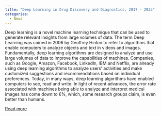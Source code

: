 ```yaml
---
title: "Deep Learning in Drug Discovery and Diagnostics, 2017 - 2035"
categories:
  - News
---
```


Deep learning is a novel machine learning technique that can be used to generate relevant insights from large volumes of data. The term Deep Learning was coined in 2006 by Geoffrey Hinton to refer to algorithms that enable computers to analyze objects and text in videos and images. Fundamentally, deep learning algorithms are designed to analyze and use large volumes of data to improve the capabilities of machines. Companies, such as Google, Amazon, Facebook, LinkedIn, IBM and Netflix, are already using deep learning algorithms to analyze users' activities and make customized suggestions and recommendations based on individual preferences. Today, in many ways, deep learning algorithms have enabled computers to see, read and write. In light of recent advances, the error rate associated with machines being able to analyze and interpret medical images has come down to 6%, which, some research groups claim, is even better than humans.

[Read more](http://www.prnewswire.com/news-releases/deep-learning-in-drug-discovery-and-diagnostics-2017---2035-300490428.html)
